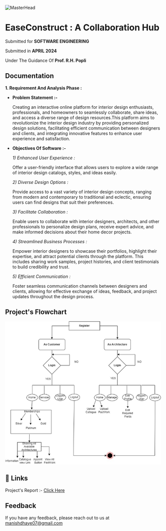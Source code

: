 
![MasterHead](https://devtechnosys.ae/blog/wp-content/uploads/2022/06/Right-Software-for-Construction-Management.gif)

# **EaseConstruct : A Collaboration Hub**
Submitted for **SOFTWARE ENGINEERING**

Submitted in **APRIL 2024**

Under The Guidance Of **Prof. R.H. Popli**



## **Documentation**

 **1. Requirement And Analysis Phase :**

 - **Problem Statement :-**
    
    Creating an interactive online platform for interior design enthusiasts, professionals, and homeowners to seamlessly collaborate, share ideas, and access a diverse range of design resources.This platform aims to revolutionize the interior design industry by providing personalized design solutions, facilitating efficient communication between designers and clients, and integrating innovative features to enhance user experience and satisfaction.

 - **Objectives Of Software :-**

    *1) Enhanced User Experience :* 
    
    Offer a user-friendly interface that allows users to explore a wide range of interior design catalogs, styles, and ideas easily.

    *2) Diverse Design Options :*
    
    Provide access to a vast variety of interior design concepts, ranging from modern and contemporary to traditional and eclectic, ensuring users can find designs that suit their preferences.

    *3) Facilitate Collaboration :* 
    
    Enable users to collaborate with interior designers, architects, and other professionals to personalize design plans, receive expert advice, and make informed decisions about their home decor projects.

    *4) Streamlined Business Processes :* 
    
    Empower interior designers to showcase their portfolios, highlight their expertise, and attract potential clients through the platform. This includes sharing work samples, project histories, and client testimonials to build credibility and trust.
    
    *5) Efficient Communication :*
    
    Foster seamless communication channels between designers and clients, allowing for effective exchange of ideas, feedback, and project updates throughout the design process.   


## **Project's Flowchart**

![Flowchart](https://github.com/Man-isH-07/EaseConstruct-A-Collaboration-Hub/blob/main/Database%20%2C%20Report%20%26%20Flowchart/SEProject-FlowChart.jpg)


## **🔗 Links**

Project's Report :- [Click Here](https://github.com/Man-isH-07/EaseConstruct-A-Collaboration-Hub/blob/main/Database%20%2C%20Report%20%26%20Flowchart/SE-Report.pdf)



## **Feedback**

If you have any feedback, please reach out to us at manishdhaye07@gmail.com

